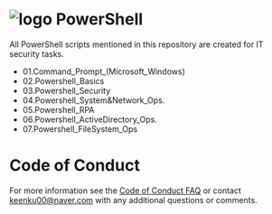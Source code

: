# ![logo][] PowerShell
All PowerShell scripts mentioned in this repository are created for IT security tasks.

[logo]: https://raw.githubusercontent.com/PowerShell/PowerShell/master/assets/ps_black_64.svg?sanitize=true

* 01.Command_Prompt_(Microsoft_Windows)
* 02.Powershell_Basics
* 03.Powershell_Security
* 04.Powershell_System&Network_Ops.
* 05.Powershell_RPA
* 06.Powershell_ActiveDirectory_Ops.
* 07.Powershell_FileSystem_Ops

# Code of Conduct

For more information see the [Code of Conduct FAQ][conduct-FAQ] or contact [keenku00@naver.com][conduct-email] with any additional questions or comments.

[conduct-FAQ]: https://blog.naver.com/jimmy_jib
[conduct-email]: mailto:keenku00@naver.com
